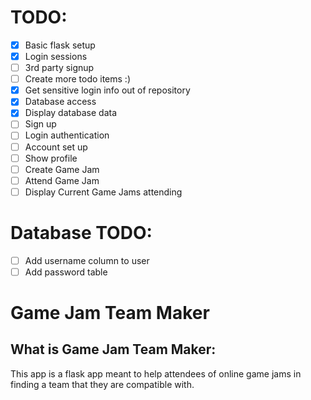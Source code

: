 # TODO:
- [X] Basic flask setup
- [X] Login sessions
- [ ] 3rd party signup
- [ ] Create more todo items :)
- [X] Get sensitive login info out of repository 
- [X] Database access
- [X] Display database data
- [ ] Sign up
- [ ] Login authentication
- [ ] Account set up
- [ ] Show profile
- [ ] Create Game Jam
- [ ] Attend Game Jam
- [ ] Display Current Game Jams attending

# Database TODO:
- [ ] Add username column to user
- [ ] Add password table

# Game Jam Team Maker

## What is Game Jam Team Maker:

This app is a flask app meant to help attendees of online game jams in finding a team that they are compatible with.

